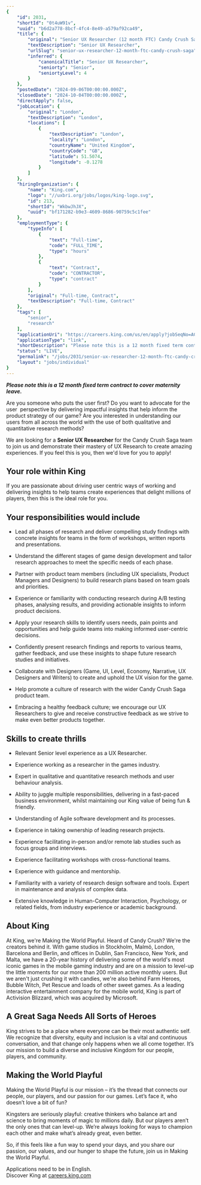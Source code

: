 ```yaml
---
{
	"id": 2031,
	"shortId": "0t4uW91v",
	"uuid": "b6d2a778-8bcf-4fc4-8e49-a579af92ca49",
	"title": {
		"original": "Senior UX Researcher (12 month FTC) Candy Crush Saga",
		"textDescription": "Senior UX Researcher",
		"urlSlug": "senior-ux-researcher-12-month-ftc-candy-crush-saga",
		"inferred": {
			"canonicalTitle": "Senior UX Researcher",
			"seniorty": "Senior",
			"seniortyLevel": 4
		}
	},
	"postedDate": "2024-09-06T00:00:00.000Z",
	"closedDate": "2024-10-04T00:00:00.000Z",
	"directApply": false,
	"jobLocation": {
		"original": "London",
		"textDescription": "London",
		"locations": [
			{
				"textDescription": "London",
				"locality": "London",
				"countryName": "United Kingdom",
				"countryCode": "GB",
				"latitude": 51.5074,
				"longitude": -0.1278
			}
		]
	},
	"hiringOrganization": {
		"name": "King.com",
		"logo": "//uxbri.org/jobs/logos/king-logo.svg",
		"id": 213,
		"shortId": "WkbwJhJX",
		"uuid": "bf171282-b9e3-4609-8686-90759c5c1fee"
	},
	"employmentType": {
		"typeInfo": [
			{
				"text": "Full-time",
				"code": "FULL_TIME",
				"type": "hours"
			},
			{
				"text": "Contract",
				"code": "CONTRACTOR",
				"type": "contract"
			}
		],
		"original": "Full-time, Contract",
		"textDescription": "Full-time, Contract"
	},
	"tags": [
		"senior",
		"research"
	],
	"applicationUri": "https://careers.king.com/us/en/apply?jobSeqNo=ACMKDSUSR023874EXTERNALENUS&pjid=87b5bdde-c903-4f6d-a3ef-df1dc88df085&uid=191c68195811a3a-157188-3648-191c6819582209a&p_in_ref=https%3A%2F%2Fuk.indeed.com%2F&p_lang=en_us&refNum=ACMKDSUS&step=1",
	"applicationType": "link",
	"shortDescription": "Please note this is a 12 month fixed term contract to cover maternity leave. Are you someone who puts the user first? Do you want to advocate for the user  perspective by delivering impactful",
	"status": "LIVE",
	"permalink": "/jobs/2031/senior-ux-researcher-12-month-ftc-candy-crush-saga",
	"layout": "jobs/individual"
}
---
```

<p><strong><em>Please note this is a 12 month fixed term contract to cover maternity leave.</em></strong></p><p>Are you someone who puts the user first? Do you want to advocate for the user&nbsp; perspective by delivering impactful insights that help inform the product strategy of our game? Are you interested in understanding our users from all across the world with the use of both qualitative and quantitative research methods?</p><p>We are looking for a <strong>Senior UX Researcher</strong> for the Candy Crush Saga team to join us and demonstrate their mastery of UX Research to create amazing experiences. If you feel this is you, then we'd love for you to apply!&nbsp;</p><h2>Your role within King</h2><p>If you are passionate about driving user centric ways of working and delivering insights to help teams create experiences that delight millions of players, then this is the ideal role for you.</p><h2>Your responsibilities would include</h2><ul><li><p>Lead all phases of research and deliver compelling study findings with concrete insights for teams in the form of workshops, written reports and presentations.</p></li><li><p>Understand the different stages of game design development and tailor research approaches to meet the specific needs of each phase.</p></li><li><p>Partner with product team members (including UX specialists, Product Managers and Designers) to build research plans based on team goals and priorities. &nbsp;&nbsp;</p></li><li><p>Experience or familiarity with conducting research during A/B testing phases, analysing results, and providing actionable insights to inform product decisions.</p></li><li><p>Apply your research skills to identify users needs, pain points and opportunities and help guide teams into making informed user-centric decisions.&nbsp;</p></li><li><p>Confidently present research findings and reports to various teams, gather feedback, and use these insights to shape future research studies and initiatives.</p></li><li><p>Collaborate with Designers (Game, UI, Level, Economy, Narrative, UX Designers and Writers) to create and uphold the UX vision for the game.</p></li><li><p>Help promote a culture of research with the wider Candy Crush Saga product team.</p></li><li><p>Embracing a healthy feedback culture; we encourage our UX Researchers to give and receive constructive feedback as we strive to make even better products together.</p></li></ul><h2>Skills to create thrills</h2><ul><li><p>Relevant Senior level experience as a UX Researcher.</p></li><li><p>Experience working as a researcher in the games industry.&nbsp;</p></li><li><p>Expert in qualitative and quantitative research methods and user behaviour analysis.&nbsp;</p></li><li><p>Ability to juggle multiple responsibilities, delivering in a fast-paced business environment, whilst maintaining our King value of being fun &amp; friendly.</p></li><li><p>Understanding of Agile software development and its processes.</p></li><li><p>Experience in taking ownership of leading research projects.&nbsp;</p></li><li><p>Experience facilitating in-person and/or remote lab studies such as focus groups and interviews.</p></li><li><p>Experience facilitating workshops with cross-functional teams.</p></li><li><p>Experience with guidance and mentorship.</p></li><li><p>Familiarity with a variety of research design software and tools. Expert in maintenance and analysis of complex data.</p></li><li><p>Extensive knowledge in Human-Computer Interaction, Psychology, or related fields, from industry experience or academic background.</p></li></ul><h2>About King</h2><p>At King, we're Making the World Playful. Heard of Candy Crush? We're the creators behind it. With game studios in Stockholm, Malmö, London, Barcelona and Berlin, and offices in Dublin, San Francisco, New York, and Malta, we have a 20-year history of delivering some of the world's most iconic games in the mobile gaming industry and are on a mission to level-up the little moments for our more than 200 million active monthly users. But we aren't just crushing it with candies, we're also behind Farm Heroes, Bubble Witch, Pet Rescue and loads of other sweet games. As a leading interactive entertainment company for the mobile world, King is part of Activision Blizzard, which was acquired by Microsoft.</p><h2>A Great Saga Needs All Sorts of Heroes</h2><p>King strives to be a place where everyone can be their most authentic self. We recognize that diversity, equity and inclusion is a vital and continuous conversation, and that change only happens when we all come together. It’s our mission to build a diverse and inclusive Kingdom for our people, players, and community.</p><h2>Making the World Playful</h2><p>Making the World Playful is our mission – it’s the thread that connects our people, our players, and our passion for our games. Let’s face it, who doesn’t love a bit of fun?</p><p>Kingsters are seriously playful: creative thinkers who balance art and science to bring moments of magic to millions daily. But our players aren’t the only ones that can level-up. We’re always looking for ways to champion each other and make what’s already great, even better.</p><p>So, if this feels like a fun way to spend your days, and you share our passion, our values, and our hunger to shape the future, join us in Making the World Playful.</p><p>Applications need to be in English.<br>Discover King at <a target="_blank" rel="noopener noreferrer nofollow" href="http://careers.king.com">careers.king.com</a></p>
